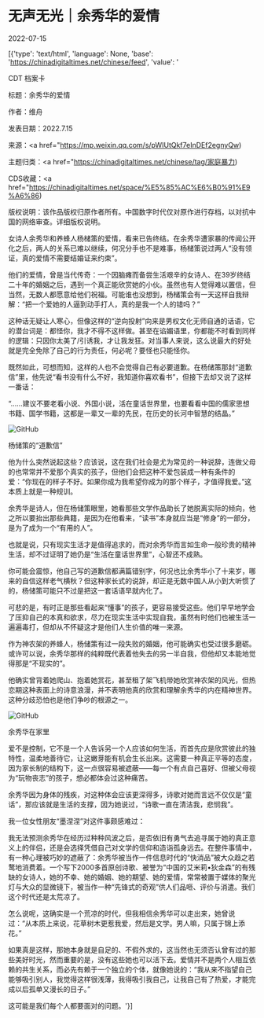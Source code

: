 # 无声无光｜余秀华的爱情

2022-07-15

[{'type': 'text/html', 'language': None, 'base': 'https://chinadigitaltimes.net/chinese/feed', 'value': '

CDT 档案卡

标题：余秀华的爱情

作者：维舟

发表日期：2022.7.15

来源：<a href="https://mp.weixin.qq.com/s/pWIUtQkf7eInDEf2egnyQw)

主题归类：<a href="https://chinadigitaltimes.net/chinese/tag/家庭暴力)

CDS收藏：<a href="https://chinadigitaltimes.net/space/%E5%85%AC%E6%B0%91%E9%A6%86)

版权说明：该作品版权归原作者所有。中国数字时代仅对原作进行存档，以对抗中国的网络审查。详细版权说明。





女诗人余秀华和养蜂人杨槠策的爱情，看来已告终结。在余秀华遭家暴的传闻公开化之后，两人的关系已难以继续，何况分手也不是难事，杨槠策说过两人“没有领证，真的爱情不需要结婚证来约束”。

他们的爱情，曾是当代传奇：一个因脑瘫而备尝生活艰辛的女诗人、在39岁终结二十年的婚姻之后，遇到一个真正能欣赏她的小伙。虽然也有人觉得难以置信，但当然，无数人都愿意给他们祝福。可能谁也没想到，杨槠策会有一天这样自我辩解：“把一个爱她的人逼到动手打人，真的是我一个人的错吗？”

这种话无疑让人寒心，但像这样的“逆向投射”向来是男权文化无师自通的话语，它的潜台词是：都怪你，我才不得不这样做。甚至在谄媚语里，你都能不时看到同样的逻辑：只因你太美了/引诱我，才让我发狂。对当事人来说，这么说最大的好处就是完全免除了自己的行为责任，何必呢？要怪也只能怪你。

既然如此，可想而知，这样的人也不会觉得自己有必要道歉。在杨储策那封“道歉信”里，他先说“看书没有什么不好，我知道你喜欢看书”，但接下去却又说了这样一番话：

“……建议不要老看小说、外国小说，活在童话世界里，也要看看中国的儒家思想书籍、国学书籍，这都是一辈又一辈的先民，在历史的长河中智慧的结晶。”

![GitHub](https://keep.cdt.media/assets/images/9/1/91c01898/bb0fc8b2.jpeg)

杨储策的“道歉信”

他为什么突然说起这些？应该说，这在我们社会是尤为常见的一种说辞，连做父母的也常常并不爱那个真实的孩子，但他们会把这种不爱包装成一种有条件的爱：“你现在的样子不好。如果你成为我希望你成为的那个样子，才值得我爱。”这本质上就是一种规训。

余秀华是诗人，但在杨储策眼里，她看那些文学作品助长了她脱离实际的倾向，他之所以要抬出那些典籍，是因为在他看来，“读书”本身就应当是“修身”的一部分，是为了成为一个“有用的人”。

也就是说，只有现实生活才是值得追求的，而对余秀华而言如生命一般珍贵的精神生活，却不过证明了她仍是“生活在童话世界里”，心智还不成熟。

你可能会震惊，他自己写的道歉信都满篇错别字，何况也比余秀华小了十来岁，哪来的自信这样老气横秋？但这种家长式的说辞，却正是无数中国人从小到大听惯了的，杨储策可能只不过是把这一套话语早就内化了。

可悲的是，有时正是那些看起来“懂事”的孩子，更容易接受这些。他们早早地学会了压抑自己的本真和欲求，尽力在现实生活中实现自我，虽然有时他们也被生活一遍遍毒打，但却从不怀疑这才是他们人生价值的唯一来源。

作为神农架的养蜂人，杨储策有过一段失败的婚姻，他可能确实也受过很多磨砺。或许可以说，余秀华那样的纯粹既代表着他失去的另一半自我，但他却又本能地觉得那是“不现实的”。

他确实曾背着她爬山、抱着她赏花，甚至租了架飞机带她欣赏神农架的风光，但热恋期这种表面上的诗意浪漫，并不表明他真的欣赏和理解余秀华的内在精神世界。这种分歧恐怕也是他们争吵的根源之一。

![GitHub](https://keep.cdt.media/assets/images/9/1/91c01898/e42a006e.jpeg)

余秀华在家里

爱不是控制，它不是一个人告诉另一个人应该如何生活，而首先应是欣赏彼此的独特性，温柔地善待它，让这嫩芽能有机会生长出来。这需要一种真正平等的态度，因为家长制的结构下，这一点很容易被遮蔽——每一个有点自己喜好、但被父母视为“玩物丧志”的孩子，想必都体会过这种痛苦。

余秀华因为身体的残疾，对这种体会应该更深得多，诗歌对她而言远不仅仅是“童话”，那应该就是生活的支撑，因为她说过，“诗歌一直在清洁我，悲悯我”。

我一位女性朋友“墨涅涅”对这件事颇感难过：



我无法预测余秀华在经历过种种风波之后，是否依旧有勇气去追寻属于她的真正意义上的伴侣，还是会选择凭借自己对文学的信仰和造诣孤身远去。在整件事情中，有一种心理被巧妙的遮蔽了：余秀华被当作一件信息时代的“快消品”被大众趋之若鹜地消费着。一个写下2000多首原创诗歌、被誉为“中国的艾米莉•狄金森”的有残缺的女诗人，她的不幸、她的婚姻、她的期望、她的爱情，常常被置于媒体的聚光灯与大众的显微镜下，被当作一种“先锋式的奇观”供人们品咂、评价与消遣。我们这个时代还是太荒凉了。



怎么说呢，这确实是一个荒凉的时代，但我相信余秀华可以走出来，她曾说过：“从本质上来说，花草树木更惹我爱，然后是文学。男人嘛，只属于锦上添花。”

如果真是这样，那她本身就是自足的、不假外求的，这当然也无须否认曾有过的那些美好时光，然而重要的是，没有这些她也可以活下去。爱情并不是两个人相互依赖的共生关系，而必先有赖于一个独立的个体，就像她说的：“我从来不指望自己能够吸引别人，我觉得这样很浅薄，我得吸引我自己，让我自己有了热爱，才能完成以后孤单又漫长的日子。”

这可能是我们每个人都要面对的问题。'}]